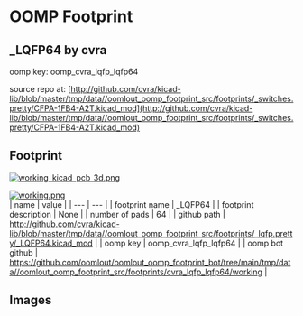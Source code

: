 # OOMP Footprint  
## _LQFP64  by cvra  
  
oomp key: oomp_cvra_lqfp_lqfp64  
  
source repo at: [http://github.com/cvra/kicad-lib/blob/master/tmp/data//oomlout_oomp_footprint_src/footprints/_switches.pretty/CFPA-1FB4-A2T.kicad_mod](http://github.com/cvra/kicad-lib/blob/master/tmp/data//oomlout_oomp_footprint_src/footprints/_switches.pretty/CFPA-1FB4-A2T.kicad_mod)  
## Footprint  
  
[![working_kicad_pcb_3d.png](working_kicad_pcb_3d_600.png)](working_kicad_pcb_3d.png)  
  
[![working.png](working_600.png)](working.png)  
| name | value | 
| --- | --- | 
| footprint name | _LQFP64 | 
| footprint description | None | 
| number of pads | 64 | 
| github path | http://github.com/cvra/kicad-lib/blob/master/tmp/data//oomlout_oomp_footprint_src/footprints/_lqfp.pretty/_LQFP64.kicad_mod | 
| oomp key | oomp_cvra_lqfp_lqfp64 | 
| oomp bot github | https://github.com/oomlout/oomlout_oomp_footprint_bot/tree/main/tmp/data//oomlout_oomp_footprint_src/footprints/cvra_lqfp_lqfp64/working | 
## Images  
